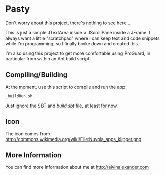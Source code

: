 Pasty
=====

Don't worry about this project, there's nothing to see here ...

This is just a simple JTextArea inside a JScrollPane inside a
JFrame. I always want a little "scratchpad" where I can keep text
and code snippets while I'm programming, so I finally broke down
and created this.

I'm also using this project to get more comfortable using ProGuard,
in particular from within an Ant build script.


Compiling/Building
------------------

At the moment, use this script to compile and run the app:

    _buildRun.sh

Just ignore the SBT and _build.sbt_ file, at least for now.


Icon
----

The icon comes from http://commons.wikimedia.org/wiki/File:Nuvola_apps_klipper.png


More Information
----------------

You can find more information about me at http://alvinalexander.com


